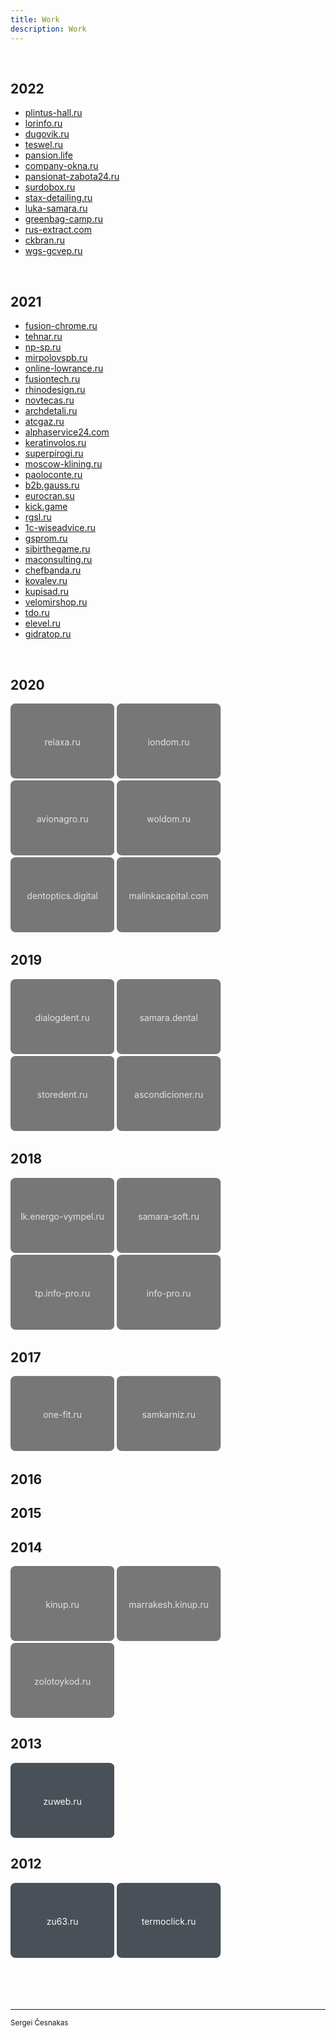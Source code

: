 ```yaml
---
title: Work
description: Work
---
```


<br/>

## 2022

- [plintus-hall.ru](/work/plintus-hall.ru)
- [lorinfo.ru](/work/lorinfo.ru)
- [dugovik.ru](/work/dugovik.ru)
- [teswel.ru](/work/teswel.ru)
- [pansion.life](/work/pansion.life)
- [company-okna.ru](/work/company-okna.ru)
- [pansionat-zabota24.ru](/work/pansionat-zabota24.ru)
- [surdobox.ru](/work/surdobox.ru)
- [stax-detailing.ru](/work/stax-detailing.ru)
- [luka-samara.ru](/work/luka-samara.ru)
- [greenbag-camp.ru](/work/greenbag-camp.ru)
- [rus-extract.com](/work/rus-extract.com)
- [ckbran.ru](/work/ckbran.ru)
- [wgs-gcvep.ru](/work/wgs-gcvep.ru)

<br/>

## 2021

- [fusion-chrome.ru](/work/fusion-chrome.ru)
- [tehnar.ru](/work/tehnar.ru)
- [np-sp.ru](/work/np-sp.ru)
- [mirpolovspb.ru](/work/mirpolovspb.ru)
- [online-lowrance.ru](/work/online-lowrance.ru)
- [fusiontech.ru](/work/fusiontech.ru)
- [rhinodesign.ru](/work/rhinodesign.ru)
- [novtecas.ru](/work/novtecas.ru)
- [archdetali.ru](/work/archdetali.ru)
- [atcgaz.ru](/work/atcgaz.ru)
- [alphaservice24.com](/work/alphaservice24.com)
- [keratinvolos.ru](/work/keratinvolos.ru)
- [superpirogi.ru](/work/superpirogi.ru)
- [moscow-klining.ru](/work/moscow-klining.ru)
- [paoloconte.ru](/work/paoloconte.ru)
- [b2b.gauss.ru](/work/b2b.gauss.ru)
- [eurocran.su](/work/eurocran.su)
- [kick.game](/work/kick.game)
- [rgsl.ru](/work/rgsl.ru)
- [1c-wiseadvice.ru](/work/1c-wiseadvice.ru)
- [gsprom.ru](/work/gsprom.ru)
- [sibirthegame.ru](/work/sibirthegame.ru)
- [maconsulting.ru](/work/maconsulting.ru)
- [chefbanda.ru](/work/chefbanda.ru)
- [kovalev.ru](/work/kovalev.ru)
- [kupisad.ru](/work/kupisad.ru)
- [velomirshop.ru](/work/velomirshop.ru)
- [tdo.ru](/work/tdo.ru)
- [elevel.ru](/work/elevel.ru)
- [gidratop.ru](/work/gidratop.ru)

<!-- <svg xmlns="http://www.w3.org/2000/svg" width="33%" height="120" role="img" aria-label="">
  <a xlink:href="/work/">
    <title></title>
    <rect width="100%" height="100%" rx="8" ry="8" fill="#777"></rect>
    <text x="50%" y="50%" fill="#dee2e6" dy=".5em" text-anchor="middle"></text>
  </a>
</svg> -->

<br/>

## 2020

<!--
- [relaxa.ru](/work/relaxa.ru)
- [iondom.ru](/work/iondom.ru)
- [avionagro.ru](/work/avionagro.ru)
- [woldom.ru](/work/woldom.ru)
- [dentoptics.digital](/work/dentoptics.digital)
- [malinkacapital.com](/work/malinkacapital.com)
-->

<svg xmlns="http://www.w3.org/2000/svg" width="33%" height="120" role="img" aria-label="relaxa.ru">
  <a xlink:href="/work/relaxa.ru">
    <title>relaxa.ru</title>
    <rect width="100%" height="100%" rx="8" ry="8" fill="#777"></rect>
    <text x="50%" y="50%" fill="#dee2e6" dy=".5em" text-anchor="middle">relaxa.ru</text>
  </a>
</svg>
<svg xmlns="http://www.w3.org/2000/svg" width="33%" height="120" role="img" aria-label="iondom.ru">
  <a xlink:href="/work/iondom.ru">
    <title>iondom.ru</title>
    <rect width="100%" height="100%" rx="8" ry="8" fill="#777"></rect>
    <text x="50%" y="50%" fill="#dee2e6" dy=".5em" text-anchor="middle">iondom.ru</text>
  </a>
</svg>
<svg xmlns="http://www.w3.org/2000/svg" width="33%" height="120" role="img" aria-label="avionagro.ru">
  <a xlink:href="/work/avionagro.ru">
    <title>avionagro.ru</title>
    <rect width="100%" height="100%" rx="8" ry="8" fill="#777"></rect>
    <text x="50%" y="50%" fill="#dee2e6" dy=".5em" text-anchor="middle">avionagro.ru</text>
  </a>
</svg>
<svg xmlns="http://www.w3.org/2000/svg" width="33%" height="120" role="img" aria-label="woldom.ru">
  <a xlink:href="/work/woldom.ru">
    <title>woldom.ru</title>
    <rect width="100%" height="100%" rx="8" ry="8" fill="#777"></rect>
    <text x="50%" y="50%" fill="#dee2e6" dy=".5em" text-anchor="middle">woldom.ru</text>
  </a>
</svg>
<svg xmlns="http://www.w3.org/2000/svg" width="33%" height="120" role="img" aria-label="dentoptics.digital">
  <a xlink:href="/work/dentoptics.digital">
    <title>dentoptics.digital</title>
    <rect width="100%" height="100%" rx="8" ry="8" fill="#777"></rect>
    <text x="50%" y="50%" fill="#dee2e6" dy=".5em" text-anchor="middle">dentoptics.digital</text>
  </a>
</svg>
<svg xmlns="http://www.w3.org/2000/svg" width="33%" height="120" role="img" aria-label="malinkacapital.com">
  <a xlink:href="/work/malinkacapital.com">
    <title>malinkacapital.com</title>
    <rect width="100%" height="100%" rx="8" ry="8" fill="#777"></rect>
    <text x="50%" y="50%" fill="#dee2e6" dy=".5em" text-anchor="middle">malinkacapital.com</text>
  </a>
</svg>

<br/>

## 2019

<!--
- [dialogdent.ru](/work/dialogdent.ru)
- [samara.dental](/work/samara.dental)
- [storedent.ru](/work/storedent.ru)
- [ascondicioner.ru](/work/ascondicioner.ru)
-->

<svg xmlns="http://www.w3.org/2000/svg" width="33%" height="120" role="img" aria-label="dialogdent.ru">
  <a xlink:href="/work/dialogdent.ru">
    <title>dialogdent.ru</title>
    <rect width="100%" height="100%" rx="8" ry="8" fill="#777"></rect>
    <text x="50%" y="50%" fill="#dee2e6" dy=".5em" text-anchor="middle">dialogdent.ru</text>
  </a>
</svg>
<svg xmlns="http://www.w3.org/2000/svg" width="33%" height="120" role="img" aria-label="samara.dental">
  <a xlink:href="/work/samara.dental">
    <title>samara.dental</title>
    <rect width="100%" height="100%" rx="8" ry="8" fill="#777"></rect>
    <text x="50%" y="50%" fill="#dee2e6" dy=".5em" text-anchor="middle">samara.dental</text>
  </a>
</svg>
<svg xmlns="http://www.w3.org/2000/svg" width="33%" height="120" role="img" aria-label="storedent.ru">
  <a xlink:href="/work/storedent.ru">
    <title>storedent.ru</title>
    <rect width="100%" height="100%" rx="8" ry="8" fill="#777"></rect>
    <text x="50%" y="50%" fill="#dee2e6" dy=".5em" text-anchor="middle">storedent.ru</text>
  </a>
</svg>
<svg xmlns="http://www.w3.org/2000/svg" width="33%" height="120" role="img" aria-label="ascondicioner.ru">
  <a xlink:href="/work/ascondicioner.ru">
    <title>ascondicioner.ru</title>
    <rect width="100%" height="100%" rx="8" ry="8" fill="#777"></rect>
    <text x="50%" y="50%" fill="#dee2e6" dy=".5em" text-anchor="middle">ascondicioner.ru</text>
  </a>
</svg>

<br/>

## 2018

<!--
- [lk.energo-vympel.ru](/work/lk.energo-vympel.ru)
- [samara-soft.ru](/work/samara-soft.ru)
- [tp.info-pro.ru](/work/tp.info-pro.ru)
- [info-pro.ru](/work/info-pro.ru)
-->

<svg xmlns="http://www.w3.org/2000/svg" width="33%" height="120" role="img" aria-label="lk.energo-vympel.ru">
  <a xlink:href="/work/lk.energo-vympel.ru">
    <title>lk.energo-vympel.ru</title>
    <rect width="100%" height="100%" rx="8" ry="8" fill="#777"></rect>
    <text x="50%" y="50%" fill="#dee2e6" dy=".5em" text-anchor="middle">lk.energo-vympel.ru</text>
  </a>
</svg>
<svg xmlns="http://www.w3.org/2000/svg" width="33%" height="120" role="img" aria-label="samara-soft.ru">
  <a xlink:href="/work/samara-soft.ru">
    <title>samara-soft.ru</title>
    <rect width="100%" height="100%" rx="8" ry="8" fill="#777"></rect>
    <text x="50%" y="50%" fill="#dee2e6" dy=".5em" text-anchor="middle">samara-soft.ru</text>
  </a>
</svg>
<svg xmlns="http://www.w3.org/2000/svg" width="33%" height="120" role="img" aria-label="tp.info-pro.ru">
  <a xlink:href="/work/tp.info-pro.ru">
    <title>tp.info-pro.ru</title>
    <rect width="100%" height="100%" rx="8" ry="8" fill="#777"></rect>
    <text x="50%" y="50%" fill="#dee2e6" dy=".5em" text-anchor="middle">tp.info-pro.ru</text>
  </a>
</svg>
<svg xmlns="http://www.w3.org/2000/svg" width="33%" height="120" role="img" aria-label="info-pro.ru">
  <a xlink:href="/work/info-pro.ru">
    <title>info-pro.ru</title>
    <rect width="100%" height="100%" rx="8" ry="8" fill="#777"></rect>
    <text x="50%" y="50%" fill="#dee2e6" dy=".5em" text-anchor="middle">info-pro.ru</text>
  </a>
</svg>

<br/>

## 2017

<!--
- [one-fit.ru](/work/one-fit.ru)
- [samkarniz.ru](/work/samkarniz.ru)
-->

<svg xmlns="http://www.w3.org/2000/svg" width="33%" height="120" role="img" aria-label="one-fit.ru">
  <a xlink:href="/work/one-fit.ru">
    <title>one-fit.ru</title>
    <rect width="100%" height="100%" rx="8" ry="8" fill="#777"></rect>
    <text x="50%" y="50%" fill="#dee2e6" dy=".5em" text-anchor="middle">one-fit.ru</text>
  </a>
</svg>
<svg xmlns="http://www.w3.org/2000/svg" width="33%" height="120" role="img" aria-label="samkarniz.ru">
  <a xlink:href="/work/samkarniz.ru">
    <title>samkarniz.ru</title>
    <rect width="100%" height="100%" rx="8" ry="8" fill="#777"></rect>
    <text x="50%" y="50%" fill="#dee2e6" dy=".5em" text-anchor="middle">samkarniz.ru</text>
  </a>
</svg>

<br/>

## 2016

## 2015

## 2014

<!--
- [kinup.ru](/work/kinup.ru)
- [marrakesh.kinup.ru](/work/marrakesh.kinup.ru)
- [zolotoykod.ru](/work/zolotoykod.ru)
-->

<svg xmlns="http://www.w3.org/2000/svg" width="33%" height="120" role="img" aria-label="kinup.ru">
  <a xlink:href="/work/kinup.ru">
    <title>kinup.ru</title>
    <rect width="100%" height="100%" rx="8" ry="8" fill="#777"></rect>
    <text x="50%" y="50%" fill="#dee2e6" dy=".5em" text-anchor="middle">kinup.ru</text>
  </a>
</svg>
<svg xmlns="http://www.w3.org/2000/svg" width="33%" height="120" role="img" aria-label="marrakesh.kinup.ru">
  <a xlink:href="/work/marrakesh.kinup.ru">
    <title>marrakesh.kinup.ru</title>
    <rect width="100%" height="100%" rx="8" ry="8" fill="#777"></rect>
    <text x="50%" y="50%" fill="#dee2e6" dy=".5em" text-anchor="middle">marrakesh.kinup.ru</text>
  </a>
</svg>
<svg xmlns="http://www.w3.org/2000/svg" width="33%" height="120" role="img" aria-label="zolotoykod.ru">
  <a xlink:href="/work/zolotoykod.ru">
    <title>zolotoykod.ru</title>
    <rect width="100%" height="100%" rx="8" ry="8" fill="#777"></rect>
    <text x="50%" y="50%" fill="#dee2e6" dy=".5em" text-anchor="middle">zolotoykod.ru</text>
  </a>
</svg>

<br/>

## 2013

<svg xmlns="http://www.w3.org/2000/svg" width="33%" height="120" role="img" aria-label="zuweb.ru">
  <a xlink:href="/work/zuweb.ru">
    <title>zuweb.ru</title>
    <rect width="100%" height="100%" rx="8" ry="8" fill="#495057"></rect>
    <text x="50%" y="50%" fill="#f8f9fa" dy=".5em" text-anchor="middle">zuweb.ru</text>
  </a>
</svg>

<br/>

## 2012

<svg xmlns="http://www.w3.org/2000/svg" width="33%" height="120" role="img" aria-label="zu63.ru">
  <a xlink:href="/work/zu63.ru">
    <title>zu63.ru</title>
    <rect width="100%" height="100%" rx="8" ry="8" fill="#495057"></rect>
    <text x="50%" y="50%" fill="#f8f9fa" dy=".5em" text-anchor="middle">zu63.ru</text>
  </a>
</svg>
<svg xmlns="http://www.w3.org/2000/svg" width="33%" height="120" role="img" aria-label="termoclick.ru">
  <a xlink:href="/work/termoclick.ru">
    <title>termoclick.ru</title>
    <rect width="100%" height="100%" rx="8" ry="8" fill="#495057"></rect>
    <text x="50%" y="50%" fill="#f8f9fa" dy=".5em" text-anchor="middle">termoclick.ru</text>
  </a>
</svg>

<br/><br/><br/>

---

<sup class="d-block">Sergei Česnakas</sup>
<sup class="d-block text-right">&nbsp;</sup>
